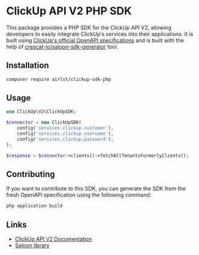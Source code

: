 # ClickUp API V2 PHP SDK

This package provides a PHP SDK for the ClickUp API V2, allowing developers to easily integrate ClickUp's services into their
applications. It is built
using [ClickUp's official OpenAPI specifications](https://developer.clickup.com/openapi/673cf4cfdca96a0019533cad) and is built
with the help of [crescat-io/saloon-sdk-generator](https://github.com/crescat-io/saloon-sdk-generator) tool.

## Installation

```bash
composer require airlst/clickup-sdk-php
```

## Usage

```php
use ClickUp\V2\ClickUpSDK;

$connector = new ClickUpSDK(
    config('services.clickup.customer'),
    config('services.clickup.username'),
    config('services.clickup.password'),
);

$response = $connector->clients()->fetchAllTenantsFormerlyClients();
```

## Contributing

If you want to contribute to this SDK, you can generate the SDK from the fresh OpenAPI specification using the following
command:

```bash
php application build
```

## Links

- [ClickUp API V2 Documentation](https://developer.clickup.com/docs/index)
- [Saloon library](https://docs.saloon.dev)
